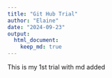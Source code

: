 ```yaml
---
title: "Git Hub Trial"
author: "Elaine"
date: "2024-09-23"
output: 
  html_document: 
    keep_md: true
---
```

This is my 1st trial
with md added
